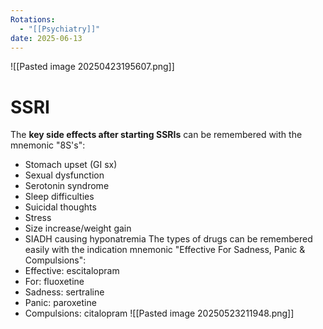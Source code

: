 ```yaml
---
Rotations:
  - "[[Psychiatry]]"
date: 2025-06-13
---
```

![[Pasted image 20250423195607.png]]
# SSRI
The **key side effects after starting SSRIs** can be remembered with the mnemonic "8S's":  
- Stomach upset (GI sx)  
- Sexual dysfunction
- Serotonin syndrome
- Sleep difficulties  
- Suicidal thoughts  
- Stress
- Size increase/weight gain  
- SIADH causing hyponatremia
The types of drugs can be remembered easily with the indication mnemonic "Effective For Sadness, Panic & Compulsions":  
- Effective: escitalopram
- For: fluoxetine
- Sadness: sertraline
- Panic: paroxetine
- Compulsions: citalopram
![[Pasted image 20250523211948.png]]